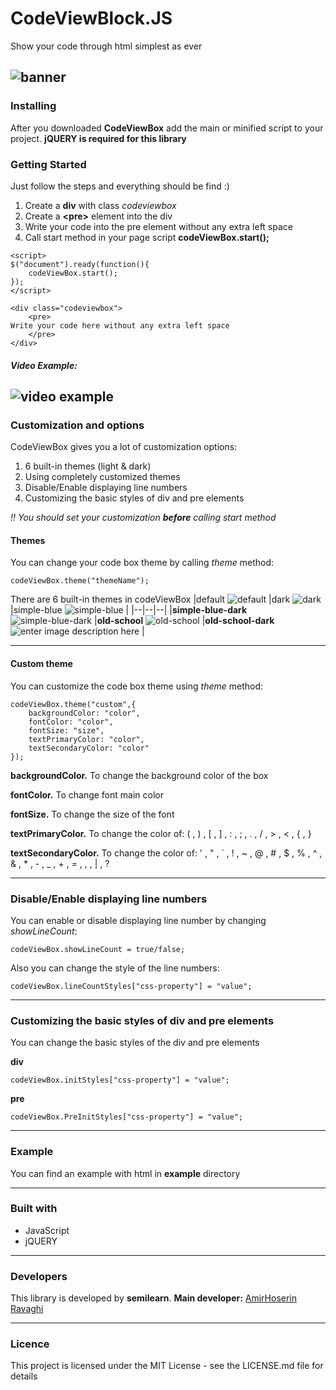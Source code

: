 # CodeViewBlock.JS
Show your code through html simplest as ever

![banner](https://akasoft.ir/semilearn/libraries/codeViewBox/cvb.png)
---
### Installing
After you downloaded **CodeViewBox** add the main or minified script to your project.
**jQUERY is required for this library**

### Getting Started
Just follow the steps and everything should be find :)
1. Create a **div** with class *codeviewbox*
2. Create a **&lt;pre&gt;** element into the div
3. Write your code into the pre element without any extra left space
4. Call start method in your page script **codeViewBox.start();**
```
<script>
$("document").ready(function(){
	codeViewBox.start();
});
</script>

<div class="codeviewbox">
	<pre>
Write your code here without any extra left space
	</pre>
</div>
```

##### Video Example:
![video example](https://akasoft.ir/semilearn/libraries/codeViewBox/preview.gif)
---
### Customization and options
CodeViewBox gives you a lot of customization options:
1. 6 built-in themes (light & dark)
2. Using completely customized themes
3. Disable/Enable displaying line numbers
4. Customizing the basic styles of div and pre elements

*!! You should set your customization **before** calling start method*

#### Themes
You can change your code box theme by calling *theme* method:
```
codeViewBox.theme("themeName");
```

There are 6 built-in themes in codeViewBox
|default ![default](https://akasoft.ir/semilearn/libraries/codeViewBox/default.png)  |dark ![dark](https://akasoft.ir/semilearn/libraries/codeViewBox/dark.png) |simple-blue ![simple-blue](https://akasoft.ir/semilearn/libraries/codeViewBox/simple-blue.png)  |
|--|--|--|
|**simple-blue-dark** ![simple-blue-dark](https://akasoft.ir/semilearn/libraries/codeViewBox/simple-blue-dark.png)  |**old-school** ![old-school](https://akasoft.ir/semilearn/libraries/codeViewBox/old-school.png)  |**old-school-dark** ![enter image description here](https://akasoft.ir/semilearn/libraries/codeViewBox/old-school-dark.png)  |

---
#### Custom theme
You can customize the code box theme using *theme* method:
```
codeViewBox.theme("custom",{
	backgroundColor: "color",
	fontColor: "color",
	fontSize: "size",
	textPrimaryColor: "color",
	textSecondaryColor: "color"
});
```
**backgroundColor.**
To change the background color of the box

**fontColor.**
To change font main color

**fontSize.**
To change the size of the font

**textPrimaryColor.**
To change the color of:
( ,  ) ,  [ ,  ] ,  : ,  ; ,  .  ,  / ,  > ,  < ,  { ,   } 

**textSecondaryColor.**
To change the color of:
' ,  " ,  ` ,  ! ,  ~ ,  @ ,  # ,  $ ,  % ,  ^ ,  & ,  * ,  - ,  _ ,  + ,  = ,  , ,   | ,   ?

---
### Disable/Enable displaying line numbers
You can enable or disable displaying line number by changing *showLineCount*:
```
codeViewBox.showLineCount = true/false;
```
Also you can change the style of the line numbers:
```
codeViewBox.lineCountStyles["css-property"] = "value";
```

---
### Customizing the basic styles of div and pre elements
You can change the basic styles of the div and pre elements

**div**
```
codeViewBox.initStyles["css-property"] = "value";
```
**pre**
```
codeViewBox.PreInitStyles["css-property"] = "value";
```

---
### Example
You can find an example with html in **example** directory

---
### Built with
- JavaScript
- jQUERY
---
### Developers
This library is developed by **semilearn**.
**Main developer:** [AmirHoserin Ravaghi](https://github.com/amirhravaghi)

---
### Licence
This project is licensed under the MIT License - see the LICENSE.md file for details
